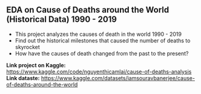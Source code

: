 ## EDA on Cause of Deaths around the World (Historical Data) 1990 - 2019 

- This project analyzes the causes of death in the world 1990 - 2019
- Find out the historical milestones that caused the number of deaths to skyrocket
- How have the causes of death changed from the past to the present?

**Link project on Kaggle:** https://www.kaggle.com/code/nguyenthicamlai/cause-of-deaths-analysis
**Link dataste:** https://www.kaggle.com/datasets/iamsouravbanerjee/cause-of-deaths-around-the-world
